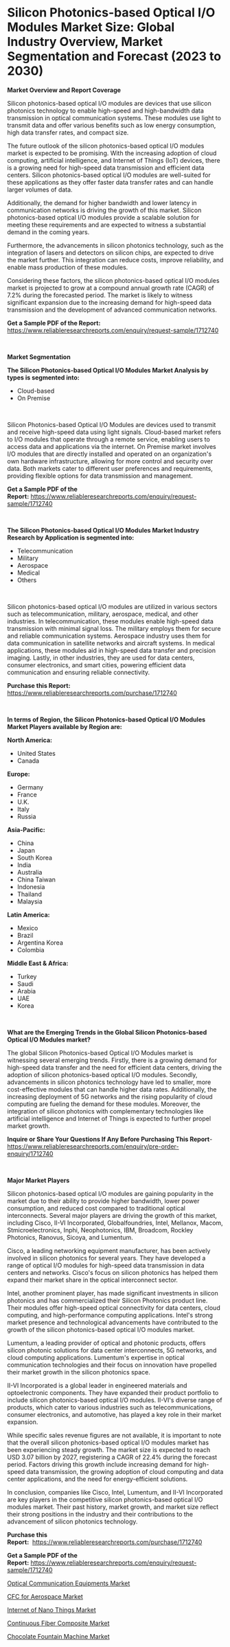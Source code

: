 <p><h1>Silicon Photonics-based Optical I/O Modules Market Size: Global Industry Overview, Market Segmentation and Forecast (2023 to 2030)</h1></p><p><strong>Market Overview and Report Coverage</strong></p>
<p><p>Silicon photonics-based optical I/O modules are devices that use silicon photonics technology to enable high-speed and high-bandwidth data transmission in optical communication systems. These modules use light to transmit data and offer various benefits such as low energy consumption, high data transfer rates, and compact size.</p><p>The future outlook of the silicon photonics-based optical I/O modules market is expected to be promising. With the increasing adoption of cloud computing, artificial intelligence, and Internet of Things (IoT) devices, there is a growing need for high-speed data transmission and efficient data centers. Silicon photonics-based optical I/O modules are well-suited for these applications as they offer faster data transfer rates and can handle larger volumes of data.</p><p>Additionally, the demand for higher bandwidth and lower latency in communication networks is driving the growth of this market. Silicon photonics-based optical I/O modules provide a scalable solution for meeting these requirements and are expected to witness a substantial demand in the coming years.</p><p>Furthermore, the advancements in silicon photonics technology, such as the integration of lasers and detectors on silicon chips, are expected to drive the market further. This integration can reduce costs, improve reliability, and enable mass production of these modules.</p><p>Considering these factors, the silicon photonics-based optical I/O modules market is projected to grow at a compound annual growth rate (CAGR) of 7.2% during the forecasted period. The market is likely to witness significant expansion due to the increasing demand for high-speed data transmission and the development of advanced communication networks.</p></p>
<p><strong>Get a Sample PDF of the Report:</strong> <a href="https://www.reliableresearchreports.com/enquiry/request-sample/1712740">https://www.reliableresearchreports.com/enquiry/request-sample/1712740</a></p>
<p>&nbsp;</p>
<p><strong>Market Segmentation</strong></p>
<p><strong>The Silicon Photonics-based Optical I/O Modules Market Analysis by types is segmented into:</strong></p>
<p><ul><li>Cloud-based</li><li>On Premise</li></ul></p>
<p>&nbsp;</p>
<p><p>Silicon Photonics-based Optical I/O Modules are devices used to transmit and receive high-speed data using light signals. Cloud-based market refers to I/O modules that operate through a remote service, enabling users to access data and applications via the internet. On Premise market involves I/O modules that are directly installed and operated on an organization's own hardware infrastructure, allowing for more control and security over data. Both markets cater to different user preferences and requirements, providing flexible options for data transmission and management.</p></p>
<p><strong>Get a Sample PDF of the Report:</strong>&nbsp;<a href="https://www.reliableresearchreports.com/enquiry/request-sample/1712740">https://www.reliableresearchreports.com/enquiry/request-sample/1712740</a></p>
<p>&nbsp;</p>
<p><strong>The Silicon Photonics-based Optical I/O Modules Market Industry Research by Application is segmented into:</strong></p>
<p><ul><li>Telecommunication</li><li>Military</li><li>Aerospace</li><li>Medical</li><li>Others</li></ul></p>
<p>&nbsp;</p>
<p><p>Silicon photonics-based optical I/O modules are utilized in various sectors such as telecommunication, military, aerospace, medical, and other industries. In telecommunication, these modules enable high-speed data transmission with minimal signal loss. The military employs them for secure and reliable communication systems. Aerospace industry uses them for data communication in satellite networks and aircraft systems. In medical applications, these modules aid in high-speed data transfer and precision imaging. Lastly, in other industries, they are used for data centers, consumer electronics, and smart cities, powering efficient data communication and ensuring reliable connectivity.</p></p>
<p><strong>Purchase this Report:</strong>&nbsp; <a href="https://www.reliableresearchreports.com/purchase/1712740">https://www.reliableresearchreports.com/purchase/1712740</a></p>
<p>&nbsp;</p>
<p><strong>In terms of Region, the Silicon Photonics-based Optical I/O Modules Market Players available by Region are:</strong></p>
<p>
    <p> <strong> North America: </strong>
        <ul>
            <li>United States</li>
            <li>Canada</li>
        </ul>
        </p> 
    <p> <strong> Europe: </strong>
        <ul>
            <li>Germany</li>
            <li>France</li>
            <li>U.K.</li>
            <li>Italy</li>
            <li>Russia</li>
        </ul>
        </p> 
    <p> <strong> Asia-Pacific: </strong>
        <ul>
            <li>China</li>
            <li>Japan</li>
            <li>South Korea</li>
            <li>India</li>
            <li>Australia</li>
            <li>China Taiwan</li>
            <li>Indonesia</li>
            <li>Thailand</li>
            <li>Malaysia</li>
        </ul>
        </p> 
    <p> <strong> Latin America: </strong>
        <ul>
            <li>Mexico</li>
            <li>Brazil</li>
            <li>Argentina Korea</li>
            <li>Colombia</li>
        </ul>
        </p> 
    <p> <strong> Middle East & Africa: </strong>
        <ul>
            <li>Turkey</li>
            <li>Saudi</li>
            <li>Arabia</li>
            <li>UAE</li>
            <li>Korea</li>
        </ul>
    </p>
    </p>
<p>&nbsp;</p>
<p><strong>What are the Emerging Trends in the Global Silicon Photonics-based Optical I/O Modules market?</strong></p>
<p><p>The global Silicon Photonics-based Optical I/O Modules market is witnessing several emerging trends. Firstly, there is a growing demand for high-speed data transfer and the need for efficient data centers, driving the adoption of silicon photonics-based optical I/O modules. Secondly, advancements in silicon photonics technology have led to smaller, more cost-effective modules that can handle higher data rates. Additionally, the increasing deployment of 5G networks and the rising popularity of cloud computing are fueling the demand for these modules. Moreover, the integration of silicon photonics with complementary technologies like artificial intelligence and Internet of Things is expected to further propel market growth.</p></p>
<p><strong>Inquire or Share Your Questions If Any Before Purchasing This Report</strong>- <a href="https://www.reliableresearchreports.com/enquiry/pre-order-enquiry/1712740">https://www.reliableresearchreports.com/enquiry/pre-order-enquiry/1712740</a></p>
<p>&nbsp;</p>
<p><strong>Major Market Players</strong></p>
<p><p>Silicon photonics-based optical I/O modules are gaining popularity in the market due to their ability to provide higher bandwidth, lower power consumption, and reduced cost compared to traditional optical interconnects. Several major players are driving the growth of this market, including Cisco, II-VI Incorporated, Globalfoundries, Intel, Mellanox, Macom, Stmicroelectronics, Inphi, Neophotonics, IBM, Broadcom, Rockley Photonics, Ranovus, Sicoya, and Lumentum.</p><p>Cisco, a leading networking equipment manufacturer, has been actively involved in silicon photonics for several years. They have developed a range of optical I/O modules for high-speed data transmission in data centers and networks. Cisco's focus on silicon photonics has helped them expand their market share in the optical interconnect sector.</p><p>Intel, another prominent player, has made significant investments in silicon photonics and has commercialized their Silicon Photonics product line. Their modules offer high-speed optical connectivity for data centers, cloud computing, and high-performance computing applications. Intel's strong market presence and technological advancements have contributed to the growth of the silicon photonics-based optical I/O modules market.</p><p>Lumentum, a leading provider of optical and photonic products, offers silicon photonic solutions for data center interconnects, 5G networks, and cloud computing applications. Lumentum's expertise in optical communication technologies and their focus on innovation have propelled their market growth in the silicon photonics space.</p><p>II-VI Incorporated is a global leader in engineered materials and optoelectronic components. They have expanded their product portfolio to include silicon photonics-based optical I/O modules. II-VI's diverse range of products, which cater to various industries such as telecommunications, consumer electronics, and automotive, has played a key role in their market expansion.</p><p>While specific sales revenue figures are not available, it is important to note that the overall silicon photonics-based optical I/O modules market has been experiencing steady growth. The market size is expected to reach USD 3.07 billion by 2027, registering a CAGR of 22.4% during the forecast period. Factors driving this growth include increasing demand for high-speed data transmission, the growing adoption of cloud computing and data center applications, and the need for energy-efficient solutions.</p><p>In conclusion, companies like Cisco, Intel, Lumentum, and II-VI Incorporated are key players in the competitive silicon photonics-based optical I/O modules market. Their past history, market growth, and market size reflect their strong positions in the industry and their contributions to the advancement of silicon photonics technology.</p></p>
<p><strong>Purchase this Report:</strong>&nbsp;&nbsp;<a href="https://www.reliableresearchreports.com/purchase/1712740">https://www.reliableresearchreports.com/purchase/1712740</a></p>
<p></p>
<p><strong>Get a Sample PDF of the Report:</strong>&nbsp;<a href="https://www.reliableresearchreports.com/enquiry/request-sample/1712740">https://www.reliableresearchreports.com/enquiry/request-sample/1712740</a></p>
<p><p><a href="https://github.com/Krish2023na/Market-Research-Report-List-1/blob/main/optical-communication-equipments-market.md">Optical Communication Equipments Market</a></p><p><a href="https://medium.com/@helalkhan4512/cfc-for-aerospace-market-analysis-and-sze-forecasted-for-period-from-2023-to-2030-dff8481af0f2">CFC for Aerospace Market</a></p><p><a href="https://github.com/zebdakicsin/Market-Research-Report-List-1/blob/main/internet-of-nano-things-market.md">Internet of Nano Things Market</a></p><p><a href="https://medium.com/@dowodis7877/continuous-fiber-composite-market-the-key-to-successful-business-strategy-forecast-till-2030-c73624f3eb47">Continuous Fiber Composite Market</a></p><p><a href="https://medium.com/@smithazim89098/chocolate-fountain-machine-market-size-and-market-trends-complete-industry-overview-2023-to-2030-f8472cbbf17b">Chocolate Fountain Machine Market</a></p></p>